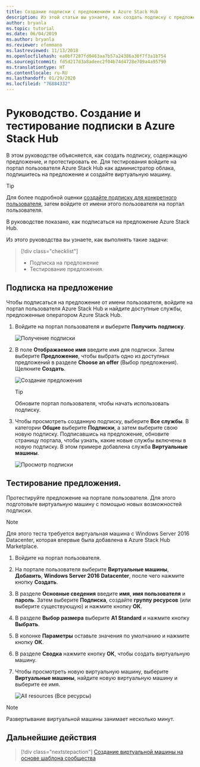 ```yaml
---
title: Создание подписки с предложением в Azure Stack Hub
description: Из этой статьи вы узнаете, как создать подписку с предложением в Azure Stack Hub и протестировать предложение с помощью тестовой виртуальной машины.
author: bryanla
ms.topic: tutorial
ms.date: 06/04/2019
ms.author: bryanla
ms.reviewer: efemmano
ms.lastreviewed: 11/13/2018
ms.openlocfilehash: ea0bf7287fd0463aa7b57a24386a30f7f3a1b754
ms.sourcegitcommit: fd5d217d3a8adeec2f04b74d4728e709a4a95790
ms.translationtype: HT
ms.contentlocale: ru-RU
ms.lasthandoff: 01/29/2020
ms.locfileid: "76884332"
---
```

# <a name="tutorial-create-and-test-a-subscription-in-azure-stack-hub"></a>Руководство. Создание и тестирование подписки в Azure Stack Hub

В этом руководстве объясняется, как создать подписку, содержащую предложение, и протестировать ее. Для тестирования войдите на портал пользователя Azure Stack Hub как администратор облака, подпишитесь на предложение и создайте виртуальную машину.

> [!TIP]
> Для более подробной оценки [создайте подписку для конкретного пользователя](../operator/azure-stack-subscribe-plan-provision-vm.md#create-a-subscription-as-a-cloud-operator), затем войдите от имени этого пользователя на портал пользователя.

В руководстве показано, как подписаться на предложение Azure Stack Hub.

Из этого руководства вы узнаете, как выполнять такие задачи:

> [!div class="checklist"]
> * Подписка на предложение 
> * Тестирование предложения.

## <a name="subscribe-to-an-offer"></a>Подписка на предложение

Чтобы подписаться на предложение от имени пользователя, войдите на портал пользователя Azure Stack Hub и найдите доступные службы, предложенные оператором Azure Stack Hub.

1. Войдите на портал пользователя и выберите **Получить подписку**.

   ![Получение подписки](media/azure-stack-subscribe-services/get-subscription.png)

2. В поле **Отображаемое имя** введите имя для подписки. Затем выберите **Предложение**, чтобы выбрать одно из доступных предложений в разделе **Choose an offer** (Выбор предложения). Щелкните **Создать**.

   ![Создание предложения](media/azure-stack-subscribe-services/create-subscription.png)

   > [!TIP]
   > Обновите портал пользователя, чтобы начать использовать подписку.

3. Чтобы просмотреть созданную подписку, выберите **Все службы**. В категории **Общие** выберите **Подписки**, а затем выберите свою новую подписку. Подписавшись на предложение, обновите страницу портала, чтобы узнать, какие новые службы включены в новую подписку. В этом примере добавлена служба **Виртуальные машины**.

   ![Просмотр подписки](media/azure-stack-subscribe-services/view-subscription.png)

## <a name="test-the-offer"></a>Тестирование предложения.

Протестируйте предложение на портале пользователя. Для этого подготовьте виртуальную машину с помощью новых возможностей подписки.

> [!NOTE]
> Для этого теста требуется виртуальная машина с Windows Server 2016 Datacenter, которая впервые была добавлена в Azure Stack Hub Marketplace.

1. Войдите на портал пользователя.

2. На портале пользователя выберите **Виртуальные машины**, **Добавить**, **Windows Server 2016 Datacenter**, после чего нажмите кнопку **Создать**.

3. В разделе **Основные сведения** введите **имя**, **имя пользователя** и **пароль**. Затем выберите **Подписка**, создайте **группу ресурсов** (или выберите существующую) и нажмите кнопку **ОК**.

4. В разделе **Выбор размера** выберите **A1 Standard** и нажмите кнопку **Выбрать**.  

5. В колонке **Параметры** оставьте значения по умолчанию и нажмите кнопку **ОК**.

6. В разделе **Сводка** нажмите кнопку **ОК**, чтобы создать виртуальную машину.  

7. Чтобы просмотреть новую виртуальную машину, выберите **Виртуальные машины**, найдите новую виртуальную машину и выберите ее имя.

    ![All resources (Все ресурсы)](media/azure-stack-subscribe-services/view-vm.png)

> [!NOTE]
> Развертывание виртуальной машины занимает несколько минут.

## <a name="next-steps"></a>Дальнейшие действия

> [!div class="nextstepaction"]
> [Создание виртуальной машины на основе шаблона сообщества](azure-stack-create-vm-template.md)
